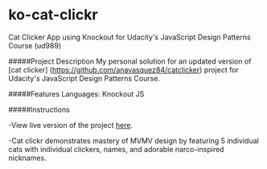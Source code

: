 # ko-cat-clickr
Cat Clicker App using Knockout for Udacity's JavaScript Design Patterns Course (ud989)

#####Project Description
My personal solution for an updated version of [cat clicker] (https://github.com/anavasquez84/catclicker) project for Udacity's JavaScript Design Patterns Course.

#####Features
Languages: Knockout JS


#####Instructions

-View live version of the project [here](http://cdn.rawgit.com/anavasquez84/ko-cat-clickr/master/index.html). 

-Cat clickr demonstrates mastery of MVMV design by featuring 5 individual cats with individual clickers, names, and adorable narco-inspired nicknames. 
